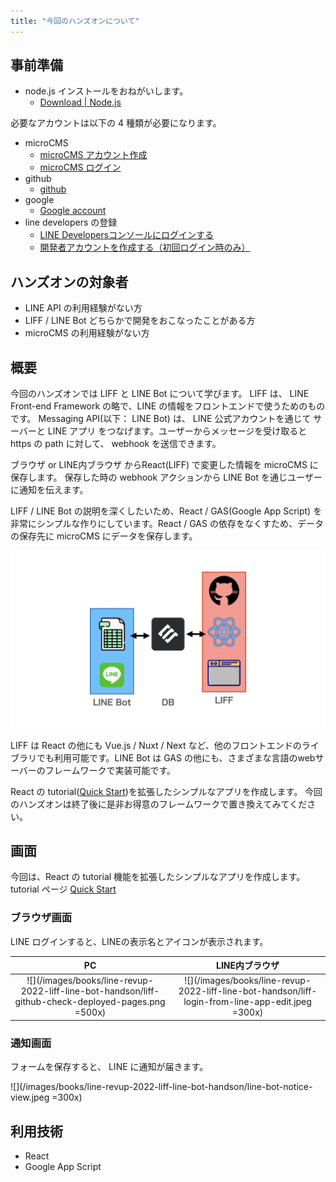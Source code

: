 ```yaml
---
title: "今回のハンズオンについて"
---
```


## 事前準備

- node.js インストールをおねがいします。
  - [Download | Node.js](https://nodejs.org/en/download/)

必要なアカウントは以下の 4 種類が必要になります。
- microCMS
  - [microCMS アカウント作成](https://app.microcms.io/signup)
  - [microCMS ログイン](https://app.microcms.io/signin)
- github
  - [github](https://github.com/)
- google
  - [Google account](https://www.google.com/account/about/)
- line developers の登録
  - [LINE Developersコンソールにログインする](https://developers.line.biz/ja/docs/line-developers-console/login-account/#log-in-to-line-developers-console)
  - [開発者アカウントを作成する（初回ログイン時のみ）](https://developers.line.biz/ja/docs/line-developers-console/login-account/#register-as-developer)

## ハンズオンの対象者
- LINE API の利用経験がない方
- LIFF / LINE Bot どちらかで開発をおこなったことがある方
- microCMS の利用経験がない方

## 概要
今回のハンズオンでは LIFF と LINE Bot について学びます。
LIFF は、 LINE Front-end Framework の略で、LINE の情報をフロントエンドで使うためのものです。
Messaging API(以下： LINE Bot) は、 LINE 公式アカウントを通じて サーバーと LINE アプリ をつなげます。ユーザーからメッセージを受け取ると https の path に対して、 webhook を送信できます。

ブラウザ or LINE内ブラウザ からReact(LIFF) で変更した情報を microCMS に保存します。
保存した時の webhook アクションから LINE Bot を通じユーザーに通知を伝えます。

LIFF / LINE Bot の説明を深くしたいため、React / GAS(Google App Script) を非常にシンプルな作りにしています。React / GAS の依存をなくすため、データの保存先に microCMS にデータを保存します。

![](/images/books/line-revup-2022-liff-line-bot-handson/introduction-goal-image.jpeg)

LIFF は React の他にも Vue.js / Nuxt / Next など、他のフロントエンドのライブラリでも利用可能です。LINE Bot は GAS の他にも、さまざまな言語のwebサーバーのフレームワークで実装可能です。

React の tutorial([Quick Start](https://beta.reactjs.org/learn))を拡張したシンプルなアプリを作成します。
今回のハンズオンは終了後に是非お得意のフレームワークで置き換えてみてください。

## 画面
今回は、React の tutorial 機能を拡張したシンプルなアプリを作成します。
tutorial ページ [Quick Start](https://beta.reactjs.org/learn)

### ブラウザ画面
LINE ログインすると、LINEの表示名とアイコンが表示されます。

| PC | LINE内ブラウザ |
| :---: | :---: |
| ![](/images/books/line-revup-2022-liff-line-bot-handson/liff-github-check-deployed-pages.png =500x) | ![](/images/books/line-revup-2022-liff-line-bot-handson/liff-login-from-line-app-edit.jpeg =300x)

### 通知画面
フォームを保存すると、 LINE に通知が届きます。

![](/images/books/line-revup-2022-liff-line-bot-handson/line-bot-notice-view.jpeg =300x)

## 利用技術
- React
- Google App Script
